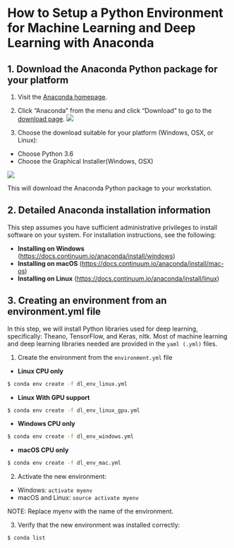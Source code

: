 
# How to Setup a Python Environment for Machine Learning and Deep Learning with Anaconda

## 1. Download the Anaconda Python package for your platform 

1. Visit the [Anaconda homepage](https://www.continuum.io/).
2. Click “Anaconda” from the menu and click “Download” to go to the [download page](https://www.continuum.io/downloads).
![](http://3qeqpr26caki16dnhd19sv6by6v.wpengine.netdna-cdn.com/wp-content/uploads/2017/02/Click-Anaconda-and-Download.png)

3. Choose the download suitable for your platform (Windows, OSX, or Linux):
- Choose Python 3.6
- Choose the Graphical Installer(Windows, OSX)

![](https://i.imgur.com/4zkN7XG.png)

This will download the Anaconda Python package to your workstation.

## 2. Detailed Anaconda installation information
This step assumes you have sufficient administrative privileges to install software on your system.
For installation instructions, see the following:

- **Installing on Windows** (https://docs.continuum.io/anaconda/install/windows)
- **Installing on macOS** (https://docs.continuum.io/anaconda/install/mac-os)
- **Installing on Linux** (https://docs.continuum.io/anaconda/install/linux)

## 3. Creating an environment from an environment.yml file

In this step, we will install Python libraries used for deep learning, specifically: Theano, TensorFlow, and Keras, nltk.
Most of machine learning and deep learning libraries needed are provided in the ```yaml (.yml)``` files.

1. Create the environment from the ```environment.yml``` file
  - **Linux CPU only**
```sh
$ conda env create -f dl_env_linux.yml
```
   - **Linux With GPU support**
```sh
$ conda env create -f dl_env_linux_gpu.yml
```

 - **Windows CPU only**
```sh
$ conda env create -f dl_env_windows.yml
```

- **macOS CPU only**
```sh
$ conda env create -f dl_env_mac.yml
```

2. Activate the new environment:

- Windows: ```activate myenv```
- macOS and Linux: ```source activate myenv```

NOTE: Replace myenv with the name of the environment. 

3. Verify that the new environment was installed correctly:

```sh
$ conda list
```
